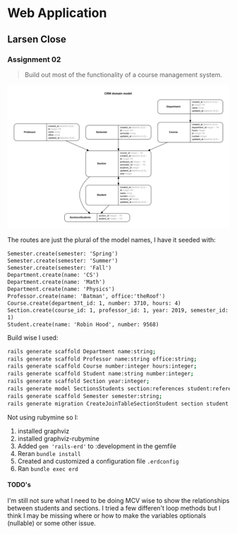 # Web Application

## Larsen Close

### Assignment 02

> Build out most of the functionality of a course management system.

<img src="./erd.svg">

The routes are just the plural of the model names, I have it seeded with:

``` rails
Semester.create(semester: 'Spring')
Semester.create(semester: 'Summer')
Semester.create(semester: 'Fall')
Department.create(name: 'CS')
Department.create(name: 'Math')
Department.create(name: 'Physics')
Professor.create(name: 'Batman', office:'theRoof')
Course.create(department_id: 1, number: 3710, hours: 4)
Section.create(course_id: 1, professor_id: 1, year: 2019, semester_id: 1)
Student.create(name: 'Robin Hood', number: 9568)
```

Build wise I used:

``` bash
rails generate scaffold Department name:string;
rails generate scaffold Professor name:string office:string;
rails generate scaffold Course number:integer hours:integer;
rails generate scaffold Student name:string number:integer;
rails generate scaffold Section year:integer;
rails generate model SectionsStudents section:references student:references --force-plural;
rails generate scaffold Semester semester:string;
rails generate migration CreateJoinTableSectionStudent section student
```
Not using rubymine so I:

1. installed graphviz
2. installed graphviz-rubymine
3. Added ```gem 'rails-erd'``` to :development in the gemfile
4. Reran ```bundle install```
5. Created and customized a configuration file ```.erdconfig```
6. Ran ```bundle exec erd```

#### TODO's

I'm still not sure what I need to be doing MCV wise to show the relationships between students and sections. I tried a few differen't loop methods but I think I may be missing where or how to make the variables optionals (nullable) or some other issue.
